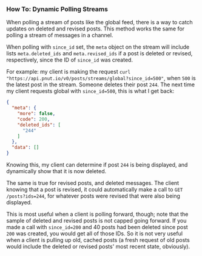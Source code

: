 ### How To: Dynamic Polling Streams

When polling a stream of posts like the global feed, there is a way to catch updates on deleted and revised posts. This method works the same for polling a stream of messages in a channel.

When polling with `since_id` set, the `meta` object on the stream will include lists `meta.deleted_ids` and `meta.revised_ids` if a post is deleted or revised, respectively, since the ID of `since_id` was created.

For example: my client is making the request `curl "https://api.pnut.io/v0/posts/streams/global?since_id=500"`, when `500` is the latest post in the stream. Someone deletes their post `244`. The next time my client requests global with `since_id=500`, this is what I get back:

```json
{
  "meta": {
    "more": false,
    "code": 200,
    "deleted_ids": [
 	  "244"
    ]
  },
  "data": []
}
```

Knowing this, my client can determine if post `244` is being displayed, and dynamically show that it is now deleted.

The same is true for revised posts, and deleted messages. The client knowing that a post is revised, it could automatically make a call to `GET /posts?ids=244`, for whatever posts were revised that were also being displayed.

This is most useful when a client is polling forward, though; note that the sample of deleted and revised posts is not capped going forward. If you made a call with `since_id=200` and 40 posts had been deleted since post `200` was created, you would get all of those IDs. So it is not very useful when a client is pulling up old, cached posts (a fresh request of old posts would include the deleted or revised posts' most recent state, obviously).